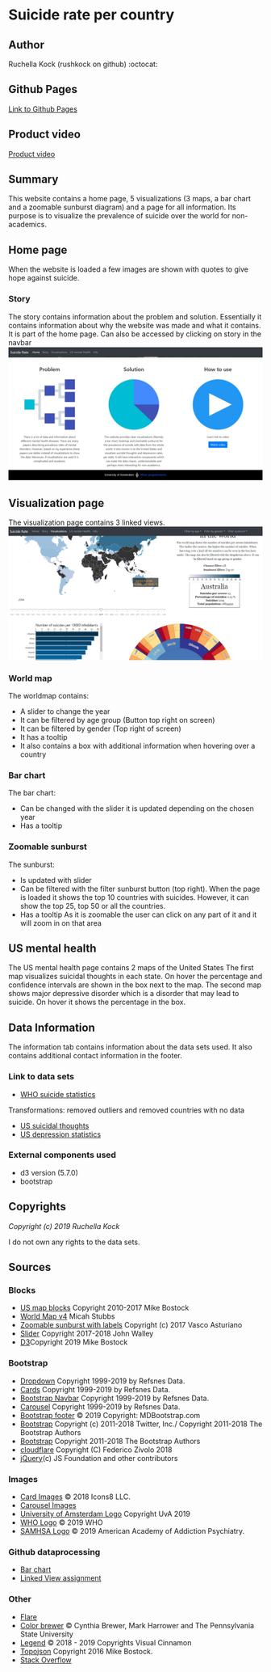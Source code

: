 # Suicide rate per country
## Author
Ruchella Kock (rushkock on github) :octocat:

## Github Pages
[Link to Github Pages](https://rushkock.github.io/project/project/code/html/home.html)

## Product video
[Product video](https://www.youtube.com/watch?v=PUVdg6iTivY&feature=youtu.be)

## Summary
This website contains a home page, 5 visualizations (3 maps, a bar chart and a zoomable sunburst diagram) and a page for all information. Its purpose is to visualize the prevalence of suicide over the world for non-academics.

## Home page
When the website is loaded a few images are shown with quotes to give hope against suicide.

### Story
The story contains information about the problem and solution. Essentially it contains information about why the website was made and what it contains.
It is part of the home page. Can also be accessed by clicking on story in the navbar
![Story](doc/story.jpg)

## Visualization page
The visualization page contains 3 linked views.
![visualizations](doc/visualizationsFinished.jpg)

### World map
The worldmap contains:
- A slider to change the year
- It can be filtered by age group (Button top right on screen)
- It can be filtered by gender (Top right of screen)
- It has a tooltip
- It also contains a box with additional information when hovering over a country

### Bar chart
The bar chart:
- Can be changed with the slider it is updated depending on the chosen year
- Has a tooltip

### Zoomable sunburst
The sunburst:
- Is updated with slider
- Can be filtered with the filter sunburst button (top right). When the page is loaded it shows the top 10 countries with suicides. However, it can show the top 25, top 50 or all the countries.
- Has a tooltip
As it is zoomable the user can click on any part of it and it will zoom in on that area

## US mental health
The US mental health page contains 2 maps of the United States
The first map visualizes suicidal thoughts in each state. On hover the percentage and confidence intervals are shown in the box next to the map.
The second map shows major depressive disorder which is a disorder that may lead to suicide. On hover it shows the percentage in the box.

## Data Information
The information tab contains information about the data sets used.
It also contains additional contact information in the footer.

### Link to data sets
- [WHO suicide statistics](https://www.kaggle.com/szamil/who-suicide-statistics)

Transformations: removed outliers and removed countries with no data
- [US suicidal thoughts](https://data.world/samhsa/serious-thoughts-of-suicide)
- [US depression statistics](https://data.world/samhsa/major-depressive-episode)

### External components used
- d3 version (5.7.0)
- bootstrap

## Copyrights
_Copyright (c) 2019 Ruchella Kock_

I do not own any rights to the data sets.

## Sources
### Blocks
- [US map blocks](https://bl.ocks.org/mbostock/4090848) Copyright 2010-2017 Mike Bostock
- [World Map v4](http://bl.ocks.org/micahstubbs/8e15870eb432a21f0bc4d3d527b2d14f) Micah Stubbs
- [Zoomable sunburst with labels](https://bl.ocks.org/vasturiano/12da9071095fbd4df434e60d52d2d58d) Copyright (c) 2017 Vasco Asturiano
- [Slider](https://bl.ocks.org/johnwalley/e1d256b81e51da68f7feb632a53c3518) Copyright 2017-2018 John Walley
- [D3](https://d3js.org/d3.v5.min.js)Copyright 2019 Mike Bostock

### Bootstrap
- [Dropdown](https://www.w3schools.com/bootstrap/bootstrap_dropdowns.asp) Copyright 1999-2019 by Refsnes Data.
- [Cards](https://www.w3schools.com/w3css/w3css_cards.asp) Copyright 1999-2019 by Refsnes Data.
- [Bootstrap Navbar](https://www.w3schools.com/bootstrap4/bootstrap_navbar.asp) Copyright 1999-2019 by Refsnes Data.
- [Carousel](https://www.w3schools.com/bootstrap/bootstrap_carousel.asp) Copyright 1999-2019 by Refsnes Data.
- [Bootstrap footer](https://mdbootstrap.com/docs/jquery/navigation/footer/#purplepanel) © 2019 Copyright: MDBootstrap.com
- [Bootstrap](https://maxcdn.bootstrapcdn.com/bootstrap/4.1.3/css/bootstrap.min.css) Copyright (c) 2011-2018 Twitter, Inc./ Copyright 2011-2018 The Bootstrap Authors
- [Bootstrap](https://maxcdn.bootstrapcdn.com/bootstrap/4.1.3/js/bootstrap.min.js) Copyright 2011-2018 The Bootstrap Authors
- [cloudflare](https://cdnjs.cloudflare.com/ajax/libs/popper.js/1.14.3/umd/popper.min.js) Copyright (C) Federico Zivolo 2018
- [jQuery](https://ajax.googleapis.com/ajax/libs/jquery/3.3.1/jquery.min.js)(c) JS Foundation and other contributors

### Images
- [Card Images](https://icons8.com/icons/set/favicon) © 2018 Icons8 LLC.
- [Carousel Images](https://unsplash.com/photos/N9VsHXwWB-8)
- [University of Amsterdam Logo](http://www.uva.nl/en/home) Copyright UvA 2019
- [WHO Logo](https://www.who.int/) © 2019 WHO
- [SAMHSA Logo](https://www.aaap.org/samhsa-announces-new-online-course-anger-management/) © 2019 American Academy of Addiction Psychiatry.

### Github dataprocessing
- [Bar chart](https://github.com/rushkock/dataprocessing/blob/master/homework/week_4/index.html)
- [Linked View assignment](https://github.com/rushkock/dataprocessing/tree/master/homework/week_6)

### Other
- [Flare](https://gist.githubusercontent.com/mbostock/4348373/raw/85f18ac90409caa5529b32156aa6e71cf985263f/flare.json)
- [Color brewer](http://colorbrewer2.org/#type=sequential&scheme=PuBu&n=5) © Cynthia Brewer, Mark Harrower and The Pennsylvania State University
- [Legend](https://www.visualcinnamon.com/2016/05/smooth-color-legend-d3-svg-gradient.html) © 2018 - 2019 Copyrights Visual Cinnamon
- [Topojson](https://github.com/topojson/topojson-client) Copyright 2016 Mike Bostock.
- [Stack Overflow](https://stackoverflow.com/)
